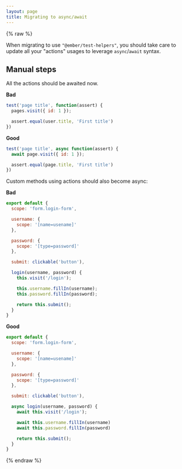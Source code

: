 ```yaml
---
layout: page
title: Migrating to async/await
---
```

{% raw %}

When migrating to use `"@ember/test-helpers"`, you should take care to update all your "actions" usages to leverage `async`/`await` syntax.

## Manual steps

All the actions should be awaited now.

**Bad**
```js
test('page title', function(assert) {
  pages.visit({ id: 1 });

  assert.equal(user.title, 'First title')
})
```

**Good**
```js
test('page title', async function(assert) {
  await page.visit({ id: 1 });

  assert.equal(page.title, 'First title')
})
```

Custom methods using actions should also become async:

**Bad**
```js
export default {
  scope: 'form.login-form', 

  username: {
    scope: '[name=usename]'
  },

  password: {
    scope: '[type=password]'
  },

  submit: clickable('button'),

  login(username, password) {
    this.visit('/login');

    this.username.fillIn(username);
    this.password.fillIn(password);

    return this.submit();
  }
}
```

**Good**
```js
export default {
  scope: 'form.login-form', 

  username: {
    scope: '[name=usename]'
  },

  password: {
    scope: '[type=password]'
  },

  submit: clickable('button'),

  async login(username, password) {
    await this.visit('/login');

    await this.username.fillIn(username)
    await this.password.fillIn(password)

    return this.submit();
  }
}
```

{% endraw %}
